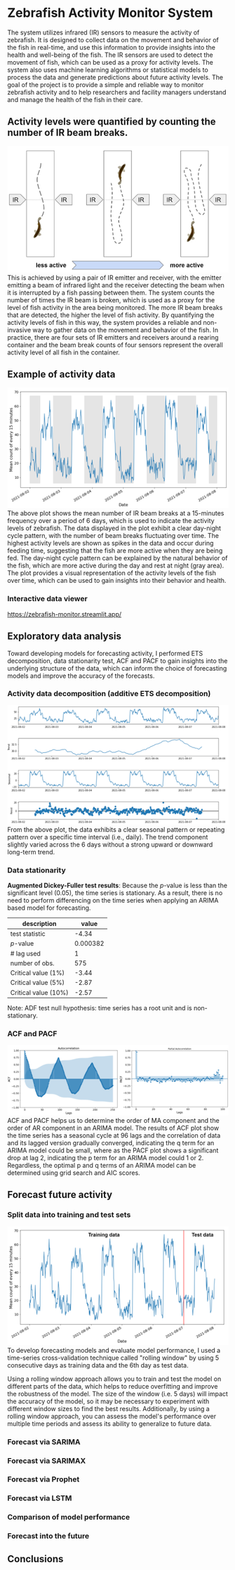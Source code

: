 # Zebrafish Activity Monitor System
The system utilizes infrared (IR) sensors to measure the activity of zebrafish. It is designed to collect data on the movement and behavior of the fish in real-time, and use this information to provide insights into the health and well-being of the fish. The IR sensors are used to detect the movement of fish, which can be used as a proxy for activity levels. The system also uses machine learning algorithms or statistical models to process the data and generate predictions about future activity levels. The goal of the project is to provide a simple and reliable way to monitor zebrafish activity and to help researchers and facility managers understand and manage the health of the fish in their care.

## Activity levels were quantified by counting the number of IR beam breaks.
![activity_measured_by_IR](pic/activity_measured_by_IR.jpg)
This is achieved by using a pair of IR emitter and receiver, with the emitter emitting a beam of infrared light and the receiver detecting the beam when it is interrupted by a fish passing between them. The system counts the number of times the IR beam is broken, which is used as a proxy for the level of fish activity in the area being monitored. The more IR beam breaks that are detected, the higher the level of fish activity. By quantifying the activity levels of fish in this way, the system provides a reliable and non-invasive way to gather data on the movement and behavior of the fish. In practice, there are four sets of IR emitters and receivers around a rearing container and the beam break counts of four sensors represent the overall activity level of all fish in the container.

## Example of activity data
![example_data](pic/example_data.png)
The above plot shows the mean number of IR beam breaks at a 15-minutes frequency over a period of 6 days, which is used to indicate the activity levels of zebrafish. The data displayed in the plot exhibit a clear day-night cycle pattern, with the number of beam breaks fluctuating over time. The highest activity levels are shown as spikes in the data and occur during feeding time, suggesting that the fish are more active when they are being fed. The day-night cycle pattern can be explained by the natural behavior of the fish, which are more active during the day and rest at night (gray area). The plot provides a visual representation of the activity levels of the fish over time, which can be used to gain insights into their behavior and health.

### Interactive data viewer
https://zebrafish-monitor.streamlit.app/

## Exploratory data analysis
Toward developing models for forecasting activity, I performed ETS decomposition, data stationarity test, ACF and PACF to gain insights into the underlying structure of the data, which can inform the choice of forecasting models and improve the accuracy of the forecasts.
### Activity data decomposition (additive ETS decomposition)
![](pic/ETS_decomposition.png)
From the above plot, the data exhibits a clear seasonal pattern or repeating pattern over a specific time interval (i.e., daily). The trend component slightly varied across the 6 days without a strong upward or downward long-term trend.   
### Data stationarity
**Augmented Dickey-Fuller test results**: Because the *p*-value is less than the significant level (0.05), the time series is stationary. As a result, there is no need to perform differencing on the time series when applying an ARIMA based model for forecasting.  

| description | value |
|---|---|
| test statistic | -4.34 |
| *p*-value | 0.000382 |
| # lag used | 1 |
| number of obs. | 575 |
| Critical value (1%) | -3.44 |
| Critical value (5%) | -2.87 |
| Critical value (10%)| -2.57 |

Note: ADF test null hypothesis: time series has a root unit and is non-stationary.

### ACF and PACF
![](pic/ACF_PACF.png)
ACF and PACF helps us to determine the order of MA component and the order of AR component in an ARIMA model. The results of ACF plot show the time series has a seasonal cycle at 96 lags and the correlation of data and its lagged version gradually converged, indicating the q term for an ARIMA model could be small, where as the PACF plot shows a significant drop at lag 2, indicating the p term for an ARIMA model could 1 or 2. Regardless, the optimal p and q terms of an ARIMA model can be determined using grid search and AIC scores.   

## Forecast future activity

### Split data into training and test sets
![](pic/datasplit.png)
To develop forecasting models and evaluate model performance, I used a time-series cross-validation technique called "rolling window" by using 5 consecutive days as training data and the 6th day as test data.

Using a rolling window approach allows you to train and test the model on different parts of the data, which helps to reduce overfitting and improve the robustness of the model. The size of the window (i.e. 5 days) will impact the accuracy of the model, so it may be necessary to experiment with different window sizes to find the best results. Additionally, by using a rolling window approach, you can assess the model's performance over multiple time periods and assess its ability to generalize to future data.

### Forecast via SARIMA

### Forecast via SARIMAX

### Forecast via Prophet

### Forecast via LSTM

### Comparison of model performance

### Forecast into the future

## Conclusions
